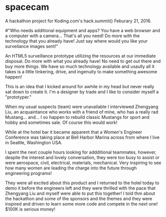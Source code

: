 # spacecam

A hackathon project for Koding.com's hack.summit() Feburary 21, 2016.

#"Who needs additional equipment and apps? You have a web browser and a computer with a camera... That's all you need! Do more with the technology that you already have!
Just say where would you like your surveilance images sent!"

An HTML5 surveillance prototype utilizing the resources at our immediate disposal. Do more with what you already have! No need to get out there and buy more things. We have so much technology available and usaully all it takes is a little tinkering, drive, and ingenuity to make something awesome happen!

This is an idea that I kicked around for awhile in my head but never really sat down to create it. I'm a designer by trade and I like to consider myself a "prototyper." 

When my usual suspects (team) were unavailable I interviewed Zhengyang Liu, an acquaintance who works with a friend of mine, who has a really rad Mustang... and... I so happen to rebuild classic Mustangs for sport and hobby and sometimes sale. Of course this would work!

While at the hotel bar it became apparent that a Women's Engineer Conference was taking place at Bell Harbor Marina across from where I live in Seattle, Washington USA. 

I spent the next couple hours looking for addditional teammates, however, despite the interest and lovely conversation, they were too busy to assist or were aerospace, civil, electrical, materials, mechanical. Very inspiring to see how many women are leading the charge into the future through engineering programs! 

They were all excited about this product and I returned to the hotel today to demo it before the  engineers left and they were thrilled with the pace that Zhengyang Liu and myself were able to put this together!  I told thm about the hackathon and some of the sponsors and the themes and they were inspired and driven to learn some more code and compete in the next one!  $100K is serious money!